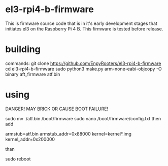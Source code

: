 # el3-rpi4-b-firmware
This is firmware source code that is in it's early development stages that initiates el3 on the Raspberry Pi 4 B. This firmware is tested before release.

# building
commands:
git clone https://github.com/EnpyRooters/el3-rpi4-b-firmware
cd el3-rpi4-b-firmware
sudo python3 make.py
arm-none-eabi-objcopy -O binary aft_firmware atf.bin

# using
DANGER! MAY BRICK OR CAUSE BOOT FAILURE!

sudo mv ./atf.bin /boot/firmware 
sudo nano /boot/firmware/config.txt
then add

armstub=atf.bin
armstub_addr=0x88000
kernel=kernel*.img
kernel_addr=0x200000

than

sudo reboot
